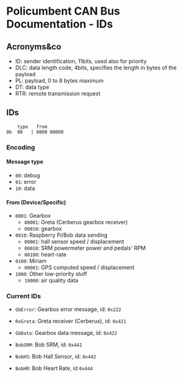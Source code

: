 # Policumbent CAN Bus Documentation - IDs

## Acronyms&co

- ID: sender identification, 11bits, used also for priority
- DLC: data length code, 4bits, specifies the length in bytes of the payload
- PL: payload, 0 to 8 bytes maximum
- DT: data type
- RTR: remote transmission request

## IDs

```
    type   from
0b  00   | 0000 00000
```

### Encoding

#### Message type

- ``00``: debug
- ``01``: error
- ``10``: data
<!-- - ``11``: info -->

#### From (Device/Specific)

<!-- - ``0000``: Core Raspberry Pi/Bob functionalities -->
- ``0001``: Gearbox
    - ``00001``: Greta (Cerberus gearbox receiver)
    - ``00010``: gearbox
- ``0010``: Raspberry Pi/Bob data sending
    - ``00001``: hall sensor speed / displacement
    - ``00010``: SRM powermeter power and pedals' RPM
    <!-- - ``00110``: accelerometer -->
    - ``00100``: heart-rate
- ``0100``: Miriam
    - ``00001``: GPS computed speed / displacement
    <!-- - ``00010``: GPS coordinates(?) -->
- ``1000``: Other low-priority stuff
    - ``10000``: air quality data

### Current IDs

- ``GbError``: Gearbox error message, id: ``0x222``

- ``RxGreta``: Greta receiver (Cerberus), id: ``0x421``

- ``GbData``: Gearbox data message, id: ``0x422``

- ``BobSRM``: Bob SRM, id: ``0x441``

- ``BobHS``: Bob Hall Sensor, id: ``0x442``

- ``BobHR``: Bob Heart Rate, id ``0x444``
